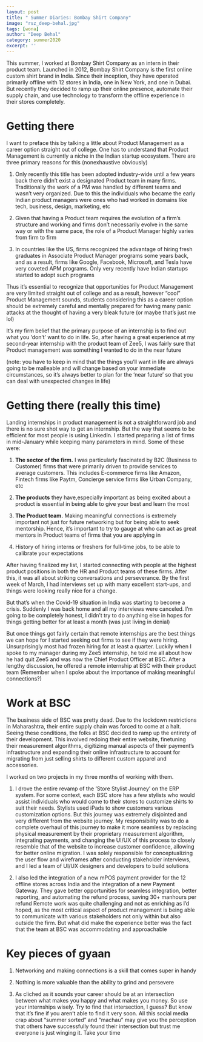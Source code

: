```yaml
---
layout: post
title: " Summer Diaries: Bombay Shirt Company"
image: "rsz_deep-behal.jpg"
tags: [wona]
author: "Deep Behal"
category: summer2020
excerpt: ''
---
```


This summer, I worked at Bombay Shirt Company as an intern in their product team. Launched in 2012, Bombay Shirt Company is the first online custom shirt brand in India. Since their inception, they have operated primarily offline with 12 stores in India, one in New York, and one in Dubai. But recently they decided to ramp up their online presence, automate their supply chain, and use technology to transform the offline experience in their stores completely.

# Getting there

I want to preface this by talking a little about Product Management as a career option straight out of college. One has to  understand that Product Management is currently a niche in the Indian startup ecosystem. There are three primary reasons for this (nonexhaustive obviously)

1. 	Only recently this title has been adopted industry-wide until a few years back there didn’t exist a designated Product team in many firms. Traditionally the work of a PM was handled by different teams and wasn’t very organized. Due to this the individuals who became the early Indian product managers were ones who had worked in domains like tech, business, design, marketing, etc

2. 	Given that having a Product team requires the evolution of a firm’s structure and working and firms don’t necessarily evolve in the same way or with the same pace, the role of a Product Manager highly varies from firm to firm

3. 	In countries like the US, firms recognized the advantage of hiring fresh graduates in Associate Product Manager programs some years back, and as a result, firms like Google, Facebook, Microsoft, and Tesla have very coveted APM programs. Only very recently have Indian startups started to adopt such programs

Thus it’s essential to recognize that opportunities for Product Management are very limited straight out of college and as a result, however “cool” Product Management sounds, students considering this as a career option should be extremely careful and mentally prepared for having many panic attacks at the thought of having a very bleak future (or maybe that’s just me lol)

It’s my firm belief that the primary purpose of an internship is to find out what you ‘don’t’ want to do in life. So, after having a great experience at my second-year internship with the product team of Zee5, I was fairly sure that Product management was something I wanted to do in the near future

(note: you have to keep in mind that the things you’ll want in life are always going to be malleable and will change based on your immediate circumstances, so it’s always better to plan for the ‘near future’ so that you can deal with unexpected changes in life)

# Getting there (really this time)

Landing internships in product management is not a straightforward job and there is no sure shot way to get an internship. But the way that seems to be efficient for most people is using LinkedIn. I started preparing a list of firms in mid-January while keeping many parameters in mind. Some of these were:
1. **The sector of the firm.** I was particularly fascinated by B2C (Business to Customer) firms that were primarily driven to provide services to average customers. This includes E-commerce firms like Amazon, Fintech firms like Paytm, Concierge service firms like Urban Company, etc

2. **The products** they have,especially important as being excited about a product is essential in being able to give your best and learn the most

3. **The Product team.** Making meaningful connections is extremely important not just for future networking but for being able to seek mentorship. Hence, it’s important to try to gauge at who can act as great mentors in Product teams of firms that you are applying in

4. History of hiring interns or freshers for full-time jobs, to be able to calibrate your expectations

After having finalized my list, I started connecting with people at the highest product positions in both the HR and Product teams of these firms. After this, it was all about striking conversations and perseverance. By the first week of March, I had interviews set up with many excellent start-ups, and things were looking really nice for a change.

But that’s when the Covid-19 situation in India was starting to become a crisis. Suddenly I was back home and all my interviews were canceled. I’m going to be completely honest, I didn’t try to do anything else in hopes for things getting better for at least a month (was just living in denial)

But once things got fairly certain that remote internships are the best things we can hope for I started seeking out firms to see if they were hiring. Unsurprisingly most had frozen hiring for at least a quarter. Luckily when I spoke to my manager during my Zee5 internship, he told me all about how he had quit Zee5 and was now the Chief Product Officer at BSC. After a lengthy discussion, he offered a remote internship at BSC with their product team (Remember when I spoke about the importance of making meaningful connections?)

# Work at BSC

The business side of BSC was pretty dead. Due to the lockdown restrictions in Maharashtra, their entire supply chain was forced to come at a halt. Seeing these conditions, the folks at BSC decided to ramp up the entirety of their development. This involved redoing their entire website, finetuning their measurement algorithms, digitizing manual aspects of their payment’s infrastructure and expanding their online infrastructure to account for migrating from just selling shirts to different custom apparel and accessories.

I worked on two projects in my three months of working with them.

1. 	I drove the entire revamp of the ‘Store Stylist Journey’ on the ERP system. For some context, each BSC store has a few stylists who would assist individuals who would come to their stores to customize shirts to suit their needs. Stylists used iPads to show customers various customization options. But this journey was extremely disjointed and very different from the website journey. My responsibility was to do a complete overhaul of this journey to make it more seamless by replacing physical measurement by their proprietary measurement algorithm, integrating payments, and changing the UI/UX of this process to closely resemble that of the website to increase customer confidence, allowing for better online migration. I was solely responsible for conceptualizing the user flow and wireframes after conducting stakeholder interviews, and I led a team of UI/UX designers and developers to build solutions

2. 	I also led the integration of a new mPOS payment provider for the 12 offline stores across India and the integration of a new Payment Gateway. They gave better opportunities for seamless integration, better reporting, and automating the refund process, saving 30+ manhours per refund
Remote work was quite challenging and not as enriching as I’d hoped, as the most critical aspect of product management is being able to communicate with various stakeholders not only within but also outside the firm. But what did make the experience better was the fact that the team at BSC was accommodating and approachable

# Key pieces of gyaan

1. 	Networking and making connections is a skill that comes super in handy

2. 	Nothing is more valuable than the ability to grind and persevere

3. 	As cliched as it sounds your career should be at an intersection between what makes you happy and what makes you money. So use your internships wisely. Try to find that intersection, I guess? But know that it’s fine if you aren’t able to find it very soon. All this social media crap about “summer sorted” and “machau” may give you the perception that others have successfully found their intersection but trust me everyone is just winging it. Take your time
